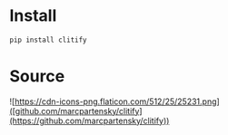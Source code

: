 # Install
```sh
pip install clitify
```

# Source
![https://cdn-icons-png.flaticon.com/512/25/25231.png]([github.com/marcpartensky/clitify](https://github.com/marcpartensky/clitify))
